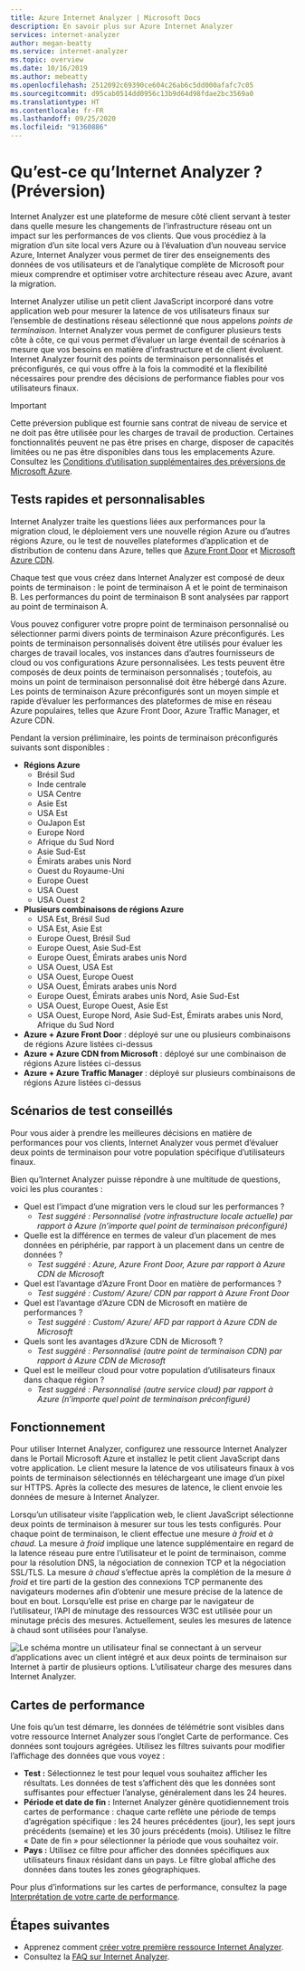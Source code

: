 ```yaml
---
title: Azure Internet Analyzer | Microsoft Docs
description: En savoir plus sur Azure Internet Analyzer
services: internet-analyzer
author: megan-beatty
ms.service: internet-analyzer
ms.topic: overview
ms.date: 10/16/2019
ms.author: mebeatty
ms.openlocfilehash: 2512092c69390ce604c26ab6c5dd000afafc7c05
ms.sourcegitcommit: d95cab0514dd0956c13b9d64d98fdae2bc3569a0
ms.translationtype: HT
ms.contentlocale: fr-FR
ms.lasthandoff: 09/25/2020
ms.locfileid: "91360886"
---
```

# <a name="what-is-internet-analyzer-preview"></a>Qu’est-ce qu’Internet Analyzer ? (Préversion)

Internet Analyzer est une plateforme de mesure côté client servant à tester dans quelle mesure les changements de l’infrastructure réseau ont un impact sur les performances de vos clients. Que vous procédiez à la migration d’un site local vers Azure ou à l’évaluation d’un nouveau service Azure, Internet Analyzer vous permet de tirer des enseignements des données de vos utilisateurs et de l’analytique complète de Microsoft pour mieux comprendre et optimiser votre architecture réseau avec Azure, avant la migration.

Internet Analyzer utilise un petit client JavaScript incorporé dans votre application web pour mesurer la latence de vos utilisateurs finaux sur l’ensemble de destinations réseau sélectionné que nous appelons _points de terminaison_. Internet Analyzer vous permet de configurer plusieurs tests côte à côte, ce qui vous permet d’évaluer un large éventail de scénarios à mesure que vos besoins en matière d’infrastructure et de client évoluent. Internet Analyzer fournit des points de terminaison personnalisés et préconfigurés, ce qui vous offre à la fois la commodité et la flexibilité nécessaires pour prendre des décisions de performance fiables pour vos utilisateurs finaux. 


> [!IMPORTANT]
> Cette préversion publique est fournie sans contrat de niveau de service et ne doit pas être utilisée pour les charges de travail de production. Certaines fonctionnalités peuvent ne pas être prises en charge, disposer de capacités limitées ou ne pas être disponibles dans tous les emplacements Azure. Consultez les [Conditions d’utilisation supplémentaires des préversions de Microsoft Azure](https://azure.microsoft.com/support/legal/preview-supplemental-terms/).
>

## <a name="quick--customizable-tests"></a>Tests rapides et personnalisables

Internet Analyzer traite les questions liées aux performances pour la migration cloud, le déploiement vers une nouvelle région Azure ou d’autres régions Azure, ou le test de nouvelles plateformes d’application et de distribution de contenu dans Azure, telles que [Azure Front Door](https://azure.microsoft.com/services/frontdoor/) et [Microsoft Azure CDN](https://azure.microsoft.com/services/cdn/). 

Chaque test que vous créez dans Internet Analyzer est composé de deux points de terminaison : le point de terminaison A et le point de terminaison B. Les performances du point de terminaison B sont analysées par rapport au point de terminaison A. 

Vous pouvez configurer votre propre point de terminaison personnalisé ou sélectionner parmi divers points de terminaison Azure préconfigurés. Les points de terminaison personnalisés doivent être utilisés pour évaluer les charges de travail locales, vos instances dans d’autres fournisseurs de cloud ou vos configurations Azure personnalisées. Les tests peuvent être composés de deux points de terminaison personnalisés ; toutefois, au moins un point de terminaison personnalisé doit être hébergé dans Azure. Les points de terminaison Azure préconfigurés sont un moyen simple et rapide d’évaluer les performances des plateformes de mise en réseau Azure populaires, telles que Azure Front Door, Azure Traffic Manager, et Azure CDN. 

Pendant la version préliminaire, les points de terminaison préconfigurés suivants sont disponibles : 

* **Régions Azure**
    * Brésil Sud
    * Inde centrale
    * USA Centre
    * Asie Est
    * USA Est
    * OuJapon Est
    * Europe Nord
    * Afrique du Sud Nord
    * Asie Sud-Est 
    * Émirats arabes unis Nord
    * Ouest du Royaume-Uni  
    * Europe Ouest
    * USA Ouest 
    * USA Ouest 2
* **Plusieurs combinaisons de régions Azure** 
    * USA Est, Brésil Sud 
    * USA Est, Asie Est 
    * Europe Ouest, Brésil Sud
    * Europe Ouest, Asie Sud-Est
    * Europe Ouest, Émirats arabes unis Nord
    * USA Ouest, USA Est 
    * USA Ouest, Europe Ouest
    * USA Ouest, Émirats arabes unis Nord
    * Europe Ouest, Émirats arabes unis Nord, Asie Sud-Est
    * USA Ouest, Europe Ouest, Asie Est
    * USA Ouest, Europe Nord, Asie Sud-Est, Émirats arabes unis Nord, Afrique du Sud Nord 
* **Azure + Azure Front Door** : déployé sur une ou plusieurs combinaisons de régions Azure listées ci-dessus
* **Azure + Azure CDN from Microsoft** : déployé sur une combinaison de régions Azure listées ci-dessus
* **Azure + Azure Traffic Manager** : déployé sur plusieurs combinaisons de régions Azure listées ci-dessus

## <a name="suggested-test-scenarios"></a>Scénarios de test conseillés 

Pour vous aider à prendre les meilleures décisions en matière de performances pour vos clients, Internet Analyzer vous permet d’évaluer deux points de terminaison pour votre population spécifique d’utilisateurs finaux. 

Bien qu’Internet Analyzer puisse répondre à une multitude de questions, voici les plus courantes : 
* Quel est l’impact d’une migration vers le cloud sur les performances ? 
    * *Test suggéré : Personnalisé (votre infrastructure locale actuelle) par rapport à Azure (n’importe quel point de terminaison préconfiguré)*
* Quelle est la différence en termes de valeur d’un placement de mes données en périphérie, par rapport à un placement dans un centre de données ? 
    *  *Test suggéré : Azure, Azure Front Door, Azure par rapport à Azure CDN de Microsoft*
* Quel est l’avantage d’Azure Front Door en matière de performances ?
    *  *Test suggéré : Custom/ Azure/ CDN par rapport à Azure Front Door*
* Quel est l’avantage d’Azure CDN de Microsoft en matière de performances ? 
    *  *Test suggéré : Custom/ Azure/ AFD par rapport à Azure CDN de Microsoft*
* Quels sont les avantages d’Azure CDN de Microsoft ? 
    *  *Test suggéré : Personnalisé (autre point de terminaison CDN) par rapport à Azure CDN de Microsoft*
* Quel est le meilleur cloud pour votre population d’utilisateurs finaux dans chaque région ? 
    *  *Test suggéré : Personnalisé (autre service cloud) par rapport à Azure (n’importe quel point de terminaison préconfiguré)*

## <a name="how-it-works"></a>Fonctionnement

Pour utiliser Internet Analyzer, configurez une ressource Internet Analyzer dans le Portail Microsoft Azure et installez le petit client JavaScript dans votre application. Le client mesure la latence de vos utilisateurs finaux à vos points de terminaison sélectionnés en téléchargeant une image d’un pixel sur HTTPS. Après la collecte des mesures de latence, le client envoie les données de mesure à Internet Analyzer.

Lorsqu’un utilisateur visite l’application web, le client JavaScript sélectionne deux points de terminaison à mesurer sur tous les tests configurés. Pour chaque point de terminaison, le client effectue une mesure _à froid_ et _à chaud_. La mesure _à froid_ implique une latence supplémentaire en regard de la latence réseau pure entre l’utilisateur et le point de terminaison, comme pour la résolution DNS, la négociation de connexion TCP et la négociation SSL/TLS. La mesure _à chaud_ s’effectue après la complétion de la mesure _à froid_ et tire parti de la gestion des connexions TCP permanente des navigateurs modernes afin d’obtenir une mesure précise de la latence de bout en bout. Lorsqu’elle est prise en charge par le navigateur de l’utilisateur, l’API de minutage des ressources W3C est utilisée pour un minutage précis des mesures. Actuellement, seules les mesures de latence à chaud sont utilisées pour l’analyse.

![Le schéma montre un utilisateur final se connectant à un serveur d’applications avec un client intégré et aux deux points de terminaison sur Internet à partir de plusieurs options. L’utilisateur charge des mesures dans Internet Analyzer.](./media/ia-overview/architecture.png)


## <a name="scorecards"></a>Cartes de performance 

Une fois qu’un test démarre, les données de télémétrie sont visibles dans votre ressource Internet Analyzer sous l’onglet Carte de performance. Ces données sont toujours agrégées. Utilisez les filtres suivants pour modifier l’affichage des données que vous voyez : 

* **Test :** Sélectionnez le test pour lequel vous souhaitez afficher les résultats. Les données de test s’affichent dès que les données sont suffisantes pour effectuer l’analyse, généralement dans les 24 heures. 
* **Période et date de fin :** Internet Analyzer génère quotidiennement trois cartes de performance : chaque carte reflète une période de temps d’agrégation spécifique : les 24 heures précédentes (jour), les sept jours précédents (semaine) et les 30 jours précédents (mois). Utilisez le filtre « Date de fin » pour sélectionner la période que vous souhaitez voir. 
* **Pays :** Utilisez ce filtre pour afficher des données spécifiques aux utilisateurs finaux résidant dans un pays. Le filtre global affiche des données dans toutes les zones géographiques.  

Pour plus d’informations sur les cartes de performance, consultez la page [Interprétation de votre carte de performance](internet-analyzer-scorecard.md). 


## <a name="next-steps"></a>Étapes suivantes

* Apprenez comment [créer votre première ressource Internet Analyzer](internet-analyzer-create-test-portal.md).
* Consultez la [FAQ sur Internet Analyzer](internet-analyzer-faq.md). 
